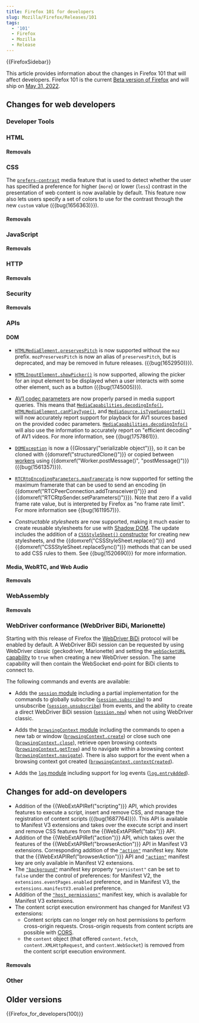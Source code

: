 ```yaml
---
title: Firefox 101 for developers
slug: Mozilla/Firefox/Releases/101
tags:
  - '101'
  - Firefox
  - Mozilla
  - Release
---
```

{{FirefoxSidebar}}

This article provides information about the changes in Firefox 101 that will affect developers. Firefox 101 is the current [Beta version of Firefox](https://www.mozilla.org/en-US/firefox/channel/desktop/#beta) and will ship on [May 31, 2022](https://wiki.mozilla.org/RapidRelease/Calendar#Future_branch_dates).

## Changes for web developers

### Developer Tools

### HTML

#### Removals

### CSS

The [`prefers-contrast`](/en-US/docs/Web/CSS/@media/prefers-contrast) media feature that is used to detect whether the user has specified a preference for higher (`more`)  or lower (`less`) contrast in the presentation of web content is now available by default. This feature now also lets users specify a set of colors to use for the contrast through the new `custom` value ({{bug(1656363)}}).

#### Removals

### JavaScript

#### Removals

### HTTP

#### Removals

### Security

#### Removals

### APIs

#### DOM

- [`HTMLMediaElement.preservesPitch`](/en-US/docs/Web/API/HTMLMediaElement/preservesPitch) is now supported without the `moz` prefix.
  `mozPreservesPitch` is now an alias of `preservesPitch`, but is deprecated, and may be removed in future releases.
  ({{bug(1652950)}}).

- [`HTMLInputElement.showPicker()`](/en-US/docs/Web/API/HTMLInputElement/showPicker) is now supported, allowing the picker for an input element to be displayed when a user interacts with some other element, such as a button ({{bug(1745005)}}).

- [AV1 codec parameters](/en-US/docs/Web/Media/Formats/codecs_parameter#av1) are now properly parsed in media support queries.
  This means that [`MediaCapabilities.decodingInfo()`](/en-US/docs/Web/API/MediaCapabilities/decodingInfo), [`HTMLMediaElement.canPlayType()`](/en-US/docs/Web/API/HTMLMediaElement/canPlayType), and [`MediaSource.isTypeSupported()`](/en-US/docs/Web/API/MediaSource/isTypeSupported) will now accurately report support for playback for AV1 sources based on the provided codec parameters.
  [`MediaCapabilities.decodingInfo()`](/en-US/docs/Web/API/MediaCapabilities/decodingInfo) will also use the information to accurately report on "efficient decoding" of AV1 videos.
  For more information, see {{bug(1757861)}}.

- [`DOMException`](/en-US/docs/Web/API/DOMException) is now a {{Glossary("serializable object")}}, so it can be cloned with {{domxref("structuredClone()")}} or copied between [workers](/en-US/docs/Web/API/Worker) using {{domxref("Worker.postMessage()", "postMessage()")}} ({{bug(1561357)}}).

- [`RTCRtpEncodingParameters.maxFramerate`](/en-US/docs/Web/API/RTCRtpEncodingParameters/maxFramerate) is now supported for setting the maximum framerate that can be used to send an encoding (in {{domxref("RTCPeerConnection.addTransceiver()")}} and {{domxref("RTCRtpSender.setParameters()")}}).
  Note that zero if a valid frame rate value, but is interpreted by Firefox as "no frame rate limit".
  For more information see {{bug(1611957)}}.

- _Constructable stylesheets_ are now supported, making it much easier to create reusable stylesheets for use with [Shadow DOM](/en-US/docs/Web/Web_Components/Using_shadow_DOM).
  The update includes the addition of a [`CSSStyleSheet()` constructor](/en-US/docs/Web/API/CSSStyleSheet/CSSStyleSheet) for creating new stylesheets, and the {{domxref("CSSStyleSheet.replace()")}} and {{domxref("CSSStyleSheet.replaceSync()")}} methods that can be used to add CSS rules to them.
  See {{bug(1520690)}} for more information.


#### Media, WebRTC, and Web Audio

#### Removals

### WebAssembly

#### Removals

### WebDriver conformance (WebDriver BiDi, Marionette)

Starting with this release of Firefox the [WebDriver BiDi](https://wiki.mozilla.org/WebDriver/RemoteProtocol/WebDriver_BiDi) protocol will be enabled by default. A WebDriver BiDi session can be requested by using WebDriver classic (geckodriver, Marionette) and setting the [`webSocketURL` capability](https://developer.mozilla.org/en-US/docs/Web/WebDriver/Capabilities/webSocketUrl) to `true` when creating a new WebDriver session. The same capability will then contain the WebSocket end-point for BiDi clients to connect to.

The following commands and events are available:

- Adds the [`session` module](https://w3c.github.io/webdriver-bidi/#module-session) including a partial implementation for the commands to globally subscribe ([`session.subscribe`](https://w3c.github.io/webdriver-bidi/#command-session-subscribe)) to and unsubscribe ([`session.unsubscribe`](https://w3c.github.io/webdriver-bidi/#command-session-unsubscribe)) from events, and the ability to create a direct WebDriver BiDi session ([`session.new`](https://w3c.github.io/webdriver-bidi/#command-session-new)) when not using WebDriver classic.

- Adds the [`browsingContext` module](https://w3c.github.io/webdriver-bidi/#module-browsingContext) including the commands to open a new tab or window ([`browsingContext.create`](https://w3c.github.io/webdriver-bidi/#command-browsingContext-create)) or close such one ([`browsingContext.close`](https://w3c.github.io/webdriver-bidi/#command-browsingContext-close)), retrieve open browsing contexts ([`browsingContext.getTree`](https://w3c.github.io/webdriver-bidi/#command-browsingContext-getTree)) and to navigate within a browsing context ([`browsingContext.navigate`](https://w3c.github.io/webdriver-bidi/#command-browsingContext-navigate)). There is also support for the event when a browsing context got created ([`browsingContext.contextCreated`](https://w3c.github.io/webdriver-bidi/#event-browsingContext-contextCreated)).

- Adds the [`log` module](https://w3c.github.io/webdriver-bidi/#module-log) including support for log events ([`log.entryAdded`](https://w3c.github.io/webdriver-bidi/#event-log-entryAdded)).

## Changes for add-on developers

- Addition of the {{WebExtAPIRef("scripting")}} API, which provides features to execute a script, insert and remove CSS, and manage the registration of content scripts ({{bug(1687764)}}). This API is available to Manifest V3 extensions and takes over the execute script and insert and remove CSS features from the {{WebExtAPIRef("tabs")}} API.
- Addition of the {{WebExtAPIRef("action")}} API, which takes over the features of the {{WebExtAPIRef("browserAction")}} API in Manifest V3 extensions. Corresponding addition of the [`"action"`](https://developer.mozilla.org/docs/Mozilla/Add-ons/WebExtensions/manifest.json/action) manifest key. Note that the {{WebExtAPIRef("browserAction")}} API and [`"action"`](https://developer.mozilla.org/docs/Mozilla/Add-ons/WebExtensions/manifest.json/browser_action) manifest key are only available in Manifest V2 extensions.
- The [`"background"`](https://developer.mozilla.org/docs/Mozilla/Add-ons/WebExtensions/manifest.json/background) manifest key property `"persistent"` can be set to `false` under the control of preferences: for Manifest V2, the <code>extensions.eventPages.enabled</code> preference, and in Manifest V3, the <code>extensions.manifestV3.enabled</code> preference.
- Addition of the [`"host_permissions"`](https://developer.mozilla.org/docs/Mozilla/Add-ons/WebExtensions/manifest.json/host_permissions) manifest key, which is available for Manifest V3 extensions.
- The content script execution environment has changed for Manifest V3 extensions:
  - Content scripts can no longer rely on host permissions to perform cross-origin requests. Cross-origin requests from content scripts are possible with [CORS](/en-US/docs/Web/HTTP/CORS).
  - the `content` object (that offered `content.fetch`, `content.XMLHttpRequest`, and `content.WebSocket`) is removed from the content script execution environment.

#### Removals

### Other

## Older versions

{{Firefox_for_developers(100)}}
